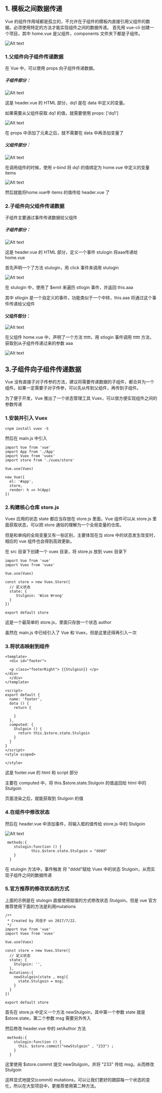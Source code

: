 ## 1. 模板之间数据传递


Vue 的组件作用域都是孤立的，不允许在子组件的模板内直接引用父组件的数据。必须使用特定的方法才能实现组件之间的数据传递。
首先用 vue-cli 创建一个项目，其中 home.vue 是父组件，components 文件夹下都是子组件。

![Alt text](https://raw.githubusercontent.com/liuxiuqian/note1/master/img/vue1.png)

### 1.父组件向子组件传递数据

在 Vue 中，可以使用 props 向子组件传递数据。

##### 子组件部分：

![Alt text](https://raw.githubusercontent.com/liuxiuqian/note1/master/img/vue2.png)

这是 header.vue 的 HTML 部分，dq1 是在 data 中定义的变量。

如果需要从父组件获取 dq1 的值，就需要使用 props: ['dq1']

![Alt text](https://raw.githubusercontent.com/liuxiuqian/note1/master/img/vue3.png)

在 props 中添加了元素之后，就不需要在 data 中再添加变量了

##### 父组件部分：

![Alt text](https://raw.githubusercontent.com/liuxiuqian/note1/master/img/vue4.png)

在调用组件的时候，使用 v-bind 将 dq1 的值绑定为 home.vue 中定义的变量 items

![Alt text](https://raw.githubusercontent.com/liuxiuqian/note1/master/img/vue5.png)

然后就能将home.vue中 items 的值传给 header.vue 了


### 2.子组件向父组件传递数据

子组件主要通过事件传递数据给父组件

##### 子组件部分：

![Alt text](https://raw.githubusercontent.com/liuxiuqian/note1/master/img/vue6.png)

这是 header.vue 的 HTML 部分，定义一个事件 stulogin  将aaa传递给 home.vue

首先声明一个了方法 stulogin，用 click 事件来调用 stulogin

![Alt text](https://raw.githubusercontent.com/liuxiuqian/note1/master/img/vue7.png)

在 stulogin 中，使用了 $emit 来遍历 stlogin 事件，并返回 this.aaa

其中 stlogin 是一个自定义的事件，功能类似于一个中转，this.aaa 将通过这个事件传递给父组件

#### 父组件部分：

![Alt text](https://raw.githubusercontent.com/liuxiuqian/note1/master/img/vue8.png)

在父组件 home.vue 中，声明了一个方法 ttttt，用 stlogin 事件调用 ttttt 方法，获取到从子组件传递过来的参数 aaa

![Alt text](https://raw.githubusercontent.com/liuxiuqian/note1/master/img/vue9.png)

## 3.子组件向子组件传递数据

Vue 没有直接子对子传参的方法，建议将需要传递数据的子组件，都合并为一个组件。如果一定需要子对子传参，可以先从传到父组件，再传到子组件。

为了便于开发，Vue 推出了一个状态管理工具 Vuex，可以很方便实现组件之间的参数传递

### 1.安装并引入 Vuex
    
    cnpm install vuex -S

然后在 main.js 中引入

    import Vue from 'vue'
    import App from './App'
    import Vuex from 'vuex'
    import store from './vuex/store'
    
    Vue.use(Vuex)
    
    new Vue({
      el: '#app',
      store,
      render: h => h(App)
    })

### 2.构建核心仓库 store.js

Vuex 应用的状态 state 都应当存放在 store.js 里面，Vue 组件可以从 store.js 里面获取状态，可以把 store 通俗的理解为一个全局变量的仓库。

但是和单纯的全局变量又有一些区别，主要体现在当 store 中的状态发生改变时，相应的 vue 组件也会得到高效更新。

 
在 src 目录下创建一个 vuex 目录，将 store.js 放到 vuex 目录下

    import Vue from 'vue'
    import Vuex from 'vuex'
    
    Vue.use(Vuex)
    
    const store = new Vuex.Store({
      // 定义状态
      state: {
   		 Stulgoin: 'Wise Wrong'
      }
    })
    
    export default store

这是一个最简单的 store.js，里面只存放一个状态 author

虽然在 main.js 中已经引入了 Vue 和 Vuex，但是这里还得再引入一次

### 3.将状态映射到组件

    <template>
      <div id="footer">
    
      <p class="footerRight"> {{Stulgoin}} </p>
    </div>
      </div>
    </template>
    
    <script>
    export default {
      name: 'footer',
      data () {
	    return {
	    
	    }
      },
      computed: {
	    Stulgoin () {
	      return this.$store.state.Stulgoin
	    }
      }
    }
    </script>
    <style scoped>
      
    </style>

这是 footer.vue 的 html 和 script 部分

主要在 computed 中，将 this.$store.state.Stulgoin 的值返回给 html 中的 Stulgoin

页面渲染之后，就能获取到 Stulgoin 的值

### 4.在组件中修改状态

然后在 header.vue 中添加事件，将输入框的值传给 store.js 中的 Stulgoin
    
 ![Alt text](https://raw.githubusercontent.com/liuxiuqian/note1/master/img/vue6.png)

    
     methods:{
	    stulogin:function () {
	    		this.$store.state.Stulgoin = "dddd"
	    }
      }

在 stulogin 方法中，事件触发 将 "dddd"赋给 Vuex 中的状态 Stulgoin，从而实现子组件之间的数据传递


### 5.官方推荐的修改状态的方式

上面的示例是在 stulogin 直接使用赋值的方式修改状态 Stulgoin，但是 vue 官方推荐使用下面的方法是利用mutations

    /**
     * Created by 风信子 on 2017/7/22.
     */
    import Vue from 'vue'
    import Vuex from 'vuex'
    
    Vue.use(Vuex)
    
    const store = new Vuex.Store({
      // 定义状态
      state: {
	    Stulgoin: '',
      },
      mutations:{
	    newStulgoin(state , msg){
	      state.Stulgoin = msg;
	    }
      }
    })
    
    export default store

首先在 store.js 中定义一个方法 newStulgoin，其中第一个参数 state 就是 $store.state，第二个参数 msg 需要另外传入

然后修改 header.vue 中的 setAuthor 方法

     methods:{
	    stulogin:function () {
	      this. $store.commit("newStulgoin" , "233") ;
	    }
      }

这里使用 $store.commit 提交 newStulgoin，并将 "233" 传给 msg，从而修改 Stulgoin



这样显式地提交(commit) mutations，可以让我们更好的跟踪每一个状态的变化，所以在大型项目中，更推荐使用第二种方法。

